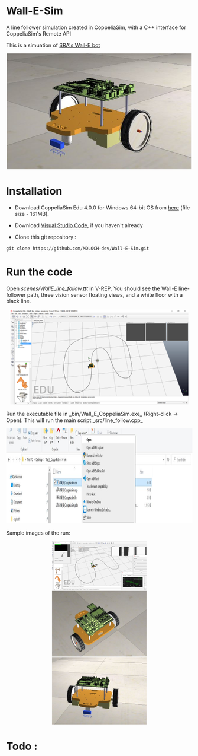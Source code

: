 # Wall-E-Sim
A line follower simulation created in CoppeliaSim, with a C++ interface for CoppeliaSim's Remote API

This is a simuation of [SRA's Wall-E bot](https://github.com/SRA-VJTI/Wall-E_v2.2-beta/tree/dev)

<p align="center">
  <img src="./docs/wall_E_bot.JPG" width="500"/>
</p>


# Installation

* Download CoppeliaSim Edu 4.0.0 for Windows 64-bit OS from [here](https://www.coppeliarobotics.com/files/CoppeliaSim_Edu_V4_0_0_Setup.exe) (file size - 161MB).
* Download [Visual Studio Code](https://code.visualstudio.com/download), if you haven't already


* Clone this git repository :
```
git clone https://github.com/MOLOCH-dev/Wall-E-Sim.git
```

# Run the code
Open _scenes/WallE_line_follow.ttt_ in V-REP. You should see the Wall-E line-follower path, three vision sensor floating views, and a white floor with a black line. 
<p align="center">
  <img src="./docs/sim_img_1.JPG" height ="256"/>
</p>
Run the executable file in _bin/Wall_E_CoppeliaSim.exe_ (Right-click -> Open). This will run the main script _src/line_follow.cpp_
<p align="center">
  <img src="./docs/sim_img_2.JPG" height ="256"/>
</p>

Sample images of the run:

<p align="center">
  
  
  <img src="./docs/sim_img_3.JPG" width="256"/>
  <img src="./docs/sim_img_4.JPG" width="256"/>
  <img src="./docs/sim_img_5.JPG" width="256"/>
</p>


# Todo :

